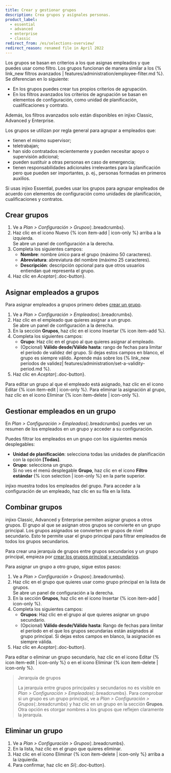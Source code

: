 ```yaml
---
title: Crear y gestionar grupos
description: Crea grupos y asígnales personas.
product_label:
  - essential
  - advanced
  - enterprise
  - classic
redirect_from: /es/selections-overview/
redirect_reason: renamed file in April 2022
---
```


Los grupos se basan en criterios a los que asignas empleados y que puedes usar como filtro. Los grupos funcionan de manera similar a los {% link_new filtros avanzados | features/administration/employee-filter.md %}. Se diferencian en lo siguiente:

- En los grupos puedes crear tus propios criterios de agrupación.
- En los filtros avanzados los criterios de agrupación se basan en elementos de configuración, como unidad de planificación, cualificaciones y contrato.

Además, los filtros avanzados solo están disponibles en injixo Classic, Advanced y Enterprise.

Los grupos se utilizan por regla general para agrupar a empleados que:

- tienen el mismo supervisor;
- teletrabajan;
- han sido contratados recientemente y pueden necesitar apoyo o supervisión adicional;
- pueden sustituir a otras personas en caso de emergencia;
- tienen responsabilidades adicionales irrelevantes para la planificación pero que pueden ser importantes, p.&nbsp;ej., personas formadas en primeros auxilios.

Si usas injixo Essential, puedes usar los grupos para agrupar empleados de acuerdo con elementos de configuración como unidades de planificación, cualificaciones y contratos.

## Crear grupos

1. Ve a _Plan > Configuración > Grupos_{:.breadcrumbs}.
2. Haz clic en el icono Nuevo {% icon item-add | icon-only %} arriba a la izquierda.  
    Se abre un panel de configuración a la derecha.
3. Completa los siguientes campos:
    - **Nombre**: nombre único para el grupo (máximo 50 caracteres).
    - **Abreviatura**: abreviatura del nombre (máximo 25 caracteres).
    - **Descripción**: descripción opcional para que otros usuarios entiendan qué representa el grupo.
4. Haz clic en _Aceptar_{:.doc-button}.

## Asignar empleados a grupos

Para asignar empleados a grupos primero debes [crear un grupo](#crear-grupos).

1. Ve a _Plan > Configuración > Empleados_{:.breadcrumbs}.
2. Haz clic en el empleado que quieres asignar a un grupo.  
   Se abre un panel de configuración a la derecha.
3. En la sección **Grupos**, haz clic en el icono Insertar {% icon item-add %}.
4. Completa los siguientes campos:  
   - **Grupo**: Haz clic en el grupo al que quieres asignar al empleado.
   - (Opcional) **Válido desde/Válido hasta**: rango de fechas para limitar el período de validez del grupo. Si dejas estos campos en blanco, el grupo es siempre válido. Aprende más sobre los {% link_new períodos de validez| features/administration/set-a-validity-period.md %}.
5. Haz clic en _Aceptar_{:.doc-button}.


Para editar un grupo al que el empleado está asignado, haz clic en el icono Editar {% icon item-edit | icon-only %}. Para eliminar la asignación al grupo, haz clic en el icono Eliminar {% icon item-delete | icon-only %}.

## Gestionar empleados en un grupo

En _Plan > Configuración > Empleados_{:.breadcrumbs} puedes ver un resumen de los empleados en un grupo y acceder a su configuración.

Puedes filtrar los empleados en un grupo con los siguientes menús desplegables:

- **Unidad de planificación**: selecciona todas las unidades de planificación con la opción **[Todas]**.
- **Grupo**: selecciona un grupo.  
   Si no ves el menú desplegable **Grupo**, haz clic en el icono **Filtro estándar** {% icon selection | icon-only %} en la parte superior.

injixo muestra todos los empleados del grupo. Para acceder a la configuración de un empleado, haz clic en su fila en la lista.

## Combinar grupos

injixo Classic, Advanced y Enterprise permiten asignar grupos a otros grupos. El grupo al que se asignan otros grupos se convierte en un grupo principal. Los grupos asignados se convierten en grupos de nivel secundario. Esto te permite usar el grupo principal para filtrar empleados de todos los grupos secundarios.

Para crear una jerarquía de grupos entre grupos secundarios y un grupo principal, empieza por [crear los grupos principal y secundarios](#crear-grupos).

Para asignar un grupo a otro grupo, sigue estos pasos:

1. Ve a _Plan > Configuración > Grupos_{:.breadcrumbs}.
2. Haz clic en el grupo que quieres usar como grupo principal en la lista de grupos.  
   Se abre un panel de configuración a la derecha.
3. En la sección **Grupos**, haz clic en el icono Insertar {% icon item-add | icon-only %}.
4. Completa los siguientes campos:  
   - **Grupos**: Haz clic en el grupo al que quieres asignar un grupo secundario.
   - (Opcional) **Válido desde/Válido hasta**: Rango de fechas para limitar el período en el que los grupos secundarias están asignados al grupo principal. Si dejas estos campos en blanco, la asignación es siempre válida.
5. Haz clic en _Aceptar_{:.doc-button}.

Para editar o eliminar un grupo secundario, haz clic en el icono Editar {% icon item-edit | icon-only %} o en el icono Eliminar {% icon item-delete | icon-only %}.

> Jerarquía de grupos
>
> La jerarquía entre grupos principales y secundarios no es visible en _Plan > Configuración > Empleados_{:.breadcrumbs}. Para comprobar si un grupo es un grupo principal, ve a _Plan > Configuración > Grupos_{:.breadcrumbs} y haz clic en un grupo en la sección **Grupos**. Otra opción es otorgar nombres a los grupos que reflejen claramente la jerarquía.

## Eliminar un grupo

1. Ve a _Plan > Configuración > Grupos_{:.breadcrumbs}.
2. En la lista, haz clic en el grupo que quieres eliminar.
3. Haz clic en el icono Eliminar {% icon item-delete | icon-only %} arriba a la izquierda.
4. Para confirmar, haz clic en _Sí_{:.doc-button}.

